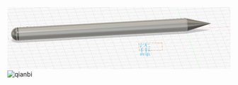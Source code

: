 ![](qianbi.png)![qianbi](https://user-images.githubusercontent.com/82363284/114517529-02f85a00-9c71-11eb-95cd-e7a77268a280.png)
